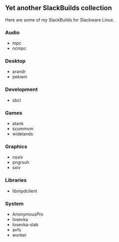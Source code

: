 ## Yet another SlackBuilds collection

Here are some of my SlackBuilds for Slackware Linux.

### Audio

* mpc
* ncmpc

### Desktop

* arandr
* pekwm

### Development

 * sbcl

### Games

 * atank
 * scummvm
 * widelands

### Graphics

 * nsxiv
 * pngrsuh
 * sxiv

### Libraries

 * libmpdclient

### System

 * AnonymousPro
 * Iosevka
 * Iosevka-slab
 * avfs
 * worker
